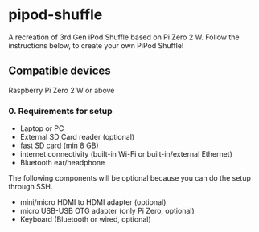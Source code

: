 # pipod-shuffle
A recreation of 3rd Gen iPod Shuffle based on Pi Zero 2 W.
Follow the instructions below, to create your own PiPod Shuffle!

## Compatible devices
Raspberry Pi Zero 2 W or above

### 0. Requirements for setup
- Laptop or PC 
- External SD Card reader (optional)
- fast SD card (min 8 GB)
- internet connectivity (built-in Wi-Fi or built-in/external Ethernet)
- Bluetooth ear/headphone
  
The following components will be optional because you can do the setup through SSH.

- mini/micro HDMI to HDMI adapter (optional)
- micro USB-USB OTG adapter (only Pi Zero, optional)
- Keyboard (Bluetooth or wired, optional)
